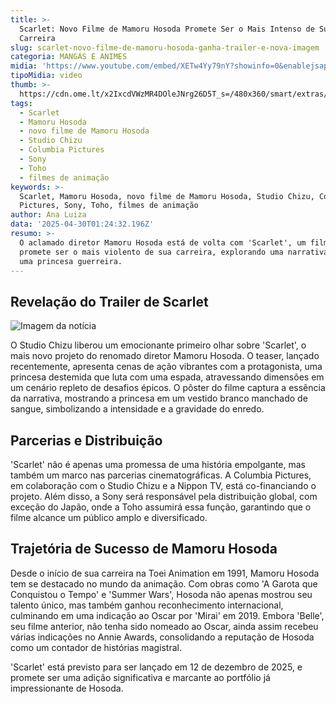 ```yaml
---
title: >-
  Scarlet: Novo Filme de Mamoru Hosoda Promete Ser o Mais Intenso de Sua
  Carreira
slug: scarlet-novo-filme-de-mamoru-hosoda-ganha-trailer-e-nova-imagem
categoria: MANGÁS E ANIMES
midia: 'https://www.youtube.com/embed/XETw4Yy79nY?showinfo=0&enablejsapi=1'
tipoMidia: video
thumb: >-
  https://cdn.ome.lt/x2IxcdVWzMR4DOleJNrg26D5T_s=/480x360/smart/extras/conteudos/Design_sem_nome_-_2025-04-29T205832.426.png
tags:
  - Scarlet
  - Mamoru Hosoda
  - novo filme de Mamoru Hosoda
  - Studio Chizu
  - Columbia Pictures
  - Sony
  - Toho
  - filmes de animação
keywords: >-
  Scarlet, Mamoru Hosoda, novo filme de Mamoru Hosoda, Studio Chizu, Columbia
  Pictures, Sony, Toho, filmes de animação
author: Ana Luiza
data: '2025-04-30T01:24:32.196Z'
resumo: >-
  O aclamado diretor Mamoru Hosoda está de volta com 'Scarlet', um filme que
  promete ser o mais violento de sua carreira, explorando uma narrativa épica de
  uma princesa guerreira.
---
```


## Revelação do Trailer de Scarlet

![Imagem da notícia](https://cdn.ome.lt/N-7t1joicdZqXFSeReco7nYtEhA=/fit-in/837x500/smart/uploads/conteudo/fotos/Scarlet-Anime-Movie.png)

O Studio Chizu liberou um emocionante primeiro olhar sobre 'Scarlet', o mais novo projeto do renomado diretor Mamoru Hosoda. O teaser, lançado recentemente, apresenta cenas de ação vibrantes com a protagonista, uma princesa destemida que luta com uma espada, atravessando dimensões em um cenário repleto de desafios épicos. O pôster do filme captura a essência da narrativa, mostrando a princesa em um vestido branco manchado de sangue, simbolizando a intensidade e a gravidade do enredo.

## Parcerias e Distribuição

'Scarlet' não é apenas uma promessa de uma história empolgante, mas também um marco nas parcerias cinematográficas. A Columbia Pictures, em colaboração com o Studio Chizu e a Nippon TV, está co-financiando o projeto. Além disso, a Sony será responsável pela distribuição global, com exceção do Japão, onde a Toho assumirá essa função, garantindo que o filme alcance um público amplo e diversificado.

## Trajetória de Sucesso de Mamoru Hosoda

Desde o início de sua carreira na Toei Animation em 1991, Mamoru Hosoda tem se destacado no mundo da animação. Com obras como 'A Garota que Conquistou o Tempo' e 'Summer Wars', Hosoda não apenas mostrou seu talento único, mas também ganhou reconhecimento internacional, culminando em uma indicação ao Oscar por 'Mirai' em 2019. Embora 'Belle', seu filme anterior, não tenha sido nomeado ao Oscar, ainda assim recebeu várias indicações no Annie Awards, consolidando a reputação de Hosoda como um contador de histórias magistral.

'Scarlet' está previsto para ser lançado em 12 de dezembro de 2025, e promete ser uma adição significativa e marcante ao portfólio já impressionante de Hosoda.
